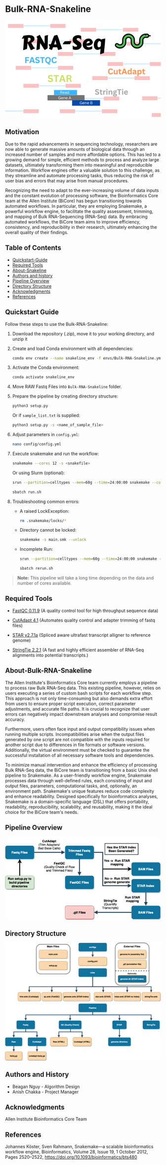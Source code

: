 Bulk-RNA-Snakeline
=================================================
![cover](Image/RNA-SEQ.png)

## Motivation
Due to the rapid advancements in sequencing technology, researchers are now able to generate massive amounts of biological data through an increased number of samples and more affordable options. This has led to a growing demand for simple, efficient methods to process and analyze large datasets, ultimately transforming them into meaningful and reproducible information. Workflow engines offer a valuable solution to this challenge, as they streamline and automate processing tasks, thus reducing the risk of user bias and errors that may arise from manual procedures.

Recognizing the need to adapt to the ever-increasing volume of data inputs and the constant evolution of processing software, the Bioinformatics Core team at the Allen Institute (BiCore) has begun transitioning towards automated workflows. In particular, they are employing Snakemake, a powerful workflow engine, to facilitate the quality assessment, trimming, and mapping of Bulk RNA-Sequencing (RNA-Seq) data. By embracing automated workflows, the BiCore team aims to improve efficiency, consistency, and reproducibility in their research, ultimately enhancing the overall quality of their findings.

Table of Contents
-----------------
* [Quickstart-Guide](#Quickstart-Guide)
* [Required Tools](#Required-Tools)
* [About-Snakeline](#About-Bulk-RNA-Snakeline)
* [Authors and history](#authors-and-history)
* [Pipeline Overview](#Pipeline-Overview)
* [Directory Structure](#Directory-Structure)
* [Acknowledgments](#acknowledgments)
* [References](#references)

## Quickstart Guide
Follow these steps to use the Bulk-RNA-Snakeline:
1. Download the repository (.zip), move it to your working directory, and unzip it
2. Create and load Conda environment with all dependencies:
    ```bash
    conda env create --name snakeline_env -f envs/Bulk-RNA-Snakeline.yml 
    ```
3. Activate the Conda environment:
    ```bash
    conda activate snakeline_env
    ```
4. Move RAW Fastq Files into `Bulk-RNA-Snakeline` folder.
5. Prepare the pipeline by creating directory structure:
    ```bash
    python3 setup.py
    ```
    Or if `sample_list.txt` is supplied:
    ```bash
    python3 setup.py -s <name_of_sample_file>
    ```
6. Adjust parameters in `config.yml`:
    ```bash
    nano config/config.yml
    ```
7. Execute snakemake and run the workflow:
    ```bash
    snakemake --cores 12 -s <snakefile>
    ```
    Or using Slurm (optional):
    ```bash
    srun --partition=celltypes --mem=60g --time=24:00:00 snakemake --cores 160 -s main.smk
    ```
    ```bash
    sbatch run.sh
    ```
8. Troubleshooting common errors:

    - A raised LockException:
        ```bash
        rm .snakemake/locks/*
        ```
    - Directory cannot be locked:
        ```bash
        snakemake -s main.smk --unlock
        ```
    - Incomplete Run:
        ```bash
        srun --partition=celltypes --mem=60g --time=24:00:00 snakemake --cores 160 -s main.smk --latency-wait 60 --rerun-incomplete
        ```
        ```bash
        sbatch rerun.sh
        ```

> **Note:** This pipeline will take a long time depending on the data and number of cores available.

## Required Tools  

 * [FastQC 0.11.9](https://www.bioinformatics.babraham.ac.uk/projects/fastqc/) (A quality control tool for high throughput sequence data)

 * [CutAdapt 4.1](https://journal.embnet.org/index.php/embnetjournal/article/view/200/0) (Automates quality  control and adapter trimming of fastq files)

 * [STAR v2.7.1a](https://github.com/alexdobin/STAR) (Spliced aware ultrafast transcript alligner to reference genome)

 * [StringTie 2.2.1](https://ccb.jhu.edu/software/stringtie/) (A fast and highly efficient assembler of RNA-Seq alignments into potential transcripts.)

## About-Bulk-RNA-Snakeline
The Allen Institute's Bioinformatics Core team currently employs a pipeline to process raw Bulk RNA-Seq data. This existing pipeline, however, relies on users executing a series of custom bash scripts for each workflow step. This approach is not only time-consuming but also demands extra effort from users to ensure proper script execution, correct parameter adjustments, and accurate file paths. It is crucial to recognize that user errors can negatively impact downstream analyses and compromise result accuracy.

Furthermore, users often face input and output compatibility issues when running multiple scripts. Incompatibilities arise when the output files generated by one script are not compatible with the inputs required for another script due to differences in file formats or software versions. Additionally, the virtual environment must be checked to guarantee the successful installation of all necessary software tools and dependencies.

To minimize manual intervention and enhance the efficiency of processing Bulk RNA-Seq data, the BiCore team is transitioning from a basic Unix shell pipeline to Snakemake. As a user-friendly workflow engine, Snakemake processes data through well-defined rules, each consisting of input and output files, parameters, computational tasks, and, optionally, an environment path. Snakemake's unique features reduce code complexity and enhance readability. Designed specifically for bioinformatics analyses, Snakemake is a domain-specific language (DSL) that offers portability, readability, reproducibility, scalability, and reusability, making it the ideal choice for the BiCore team's needs.

## Pipeline Overview
![alt text](Image/pipeline.png)

## Directory Structure
![alt text](Image/dir_structure.png)
  
## Authors and History

* Beagan Nguy - Algorithm Design
* Anish Chakka - Project Manager

## Acknowledgments

Allen Institute Bioinformatics Core Team
 
## References
Johannes Köster, Sven Rahmann, Snakemake—a scalable bioinformatics workflow engine, Bioinformatics, Volume 28, Issue 19, 1 October 2012, Pages 2520–2522, https://doi.org/10.1093/bioinformatics/bts480
